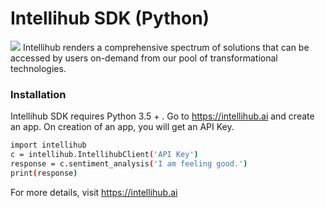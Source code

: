 # Intellihub SDK (Python)

[![](https://intellihub.ai/static/img/logo-high.png)](https://intellihub.ai)
Intellihub renders a comprehensive spectrum of solutions that can be accessed by users on-demand from our pool of transformational technologies.

### Installation

Intellihub SDK requires Python 3.5 + . Go to https://intellihub.ai and create an app. On creation of an app, you will get an API Key.

```sh
import intellihub
c = intellihub.IntellihubClient('API Key')
response = c.sentiment_analysis('I am feeling good.')
print(response)
```

For more details, visit https://intellihub.ai
